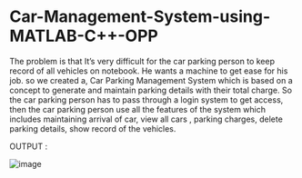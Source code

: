 # Car-Management-System-using-MATLAB-C++-OPP
The problem is that It’s very difficult for the car parking person to keep   record of all vehicles on notebook. He wants a machine to get ease for his job. so we created a, Car Parking Management System which is based on a concept to generate and maintain parking details with their total charge. So the car parking person has to pass through a login system to get access, then the car parking person use all the features of the system which includes maintaining arrival of car, view all cars , parking charges, delete parking details, show record of the vehicles. 
 
 
 
 OUTPUT : 
 
 ![image](https://github.com/Code-beauty/Car-Management-System-using-MATLAB/assets/123499093/9a426b36-03ad-4e15-8a04-4cca8e16fefe)

